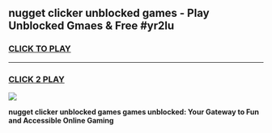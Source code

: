 
## nugget clicker unblocked games - Play Unblocked Gmaes & Free #yr2lu
<h3>
<a href="https://news.freeplayer.one?title=nugget_clicker_unblocked_games&ref=03M">CLICK TO PLAY</a></h3>
<hr>

<h3>
<a href="https://news.freeplayer.one?title=nugget_clicker_unblocked_games&ref=03M">CLICK 2 PLAY</a>
  
</h3>

<a href="https://news.freeplayer.one?title=nugget_clicker_unblocked_games&ref=03M"><img src="https://clearcache.store/games.png"></a>


**nugget clicker unblocked games games unblocked: Your Gateway to Fun and Accessible Online Gaming**
